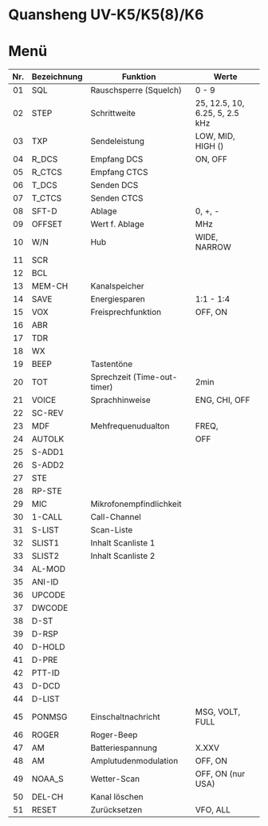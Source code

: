 

# Quansheng UV-K5/K5(8)/K6

# Menü

Nr. | Bezeichnung | Funktion                    | Werte
:--:| ----------- | --------------------------- | ---
01  | SQL         | Rauschsperre (Squelch)      | 0 - 9
02  | STEP        | Schrittweite                | 25, 12.5, 10, 6.25, 5, 2.5 kHz
03  | TXP         | Sendeleistung               | LOW, MID, HIGH ()
04  | R_DCS       | Empfang DCS                 | ON, OFF
05  | R_CTCS      | Empfang CTCS                |
06  | T_DCS       | Senden DCS                  |
07  | T_CTCS      | Senden CTCS                 |
08  | SFT-D       | Ablage                      | 0, +, -
09  | OFFSET      | Wert f. Ablage              | MHz
10  | W/N         | Hub                         | WIDE, NARROW
11  | SCR         |                             |
12  | BCL         |                             |
13  | MEM-CH      | Kanalspeicher               |
14  | SAVE        | Energiesparen               | 1:1 - 1:4
15  | VOX         | Freisprechfunktion          | OFF, ON
16  | ABR         |                             |
17  | TDR         |                             |
18  | WX          |                             |
19  | BEEP        | Tastentöne                  |
20  | TOT         | Sprechzeit (Time-out-timer) | 2min
21  | VOICE       | Sprachhinweise              | ENG, CHI, OFF
22  | SC-REV      | 
23  | MDF         | Mehfrequenudualton          | FREQ,
24  | AUTOLK      |                             | OFF
25  | S-ADD1      |
26  | S-ADD2      |
27  | STE
28  | RP-STE
29  | MIC         | Mikrofonempfindlichkeit     |
30  | 1-CALL      | Call-Channel
31  | S-LIST      | Scan-Liste
32  | SLIST1      | Inhalt Scanliste 1
33  | SLIST2      | Inhalt Scanliste 2
34  | AL-MOD
35  | ANI-ID
36  | UPCODE
37  | DWCODE
38  | D-ST
39  | D-RSP
40  | D-HOLD
41  | D-PRE
42  | PTT-ID      |
43  | D-DCD
44  | D-LIST
45  | PONMSG      | Einschaltnachricht          | MSG, VOLT, FULL
46  | ROGER       | Roger-Beep                  |
47  | AM          | Batteriespannung            | X.XXV
48  | AM          | Amplutudenmodulation        | OFF, ON
49  | NOAA_S      | Wetter-Scan                 | OFF, ON (nur USA)
50  | DEL-CH      | Kanal löschen               |
51  | RESET       | Zurücksetzen                | VFO, ALL
